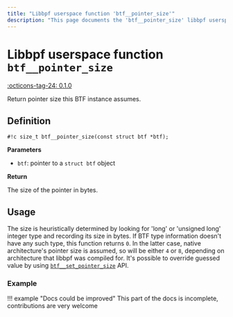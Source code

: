 ```yaml
---
title: "Libbpf userspace function 'btf__pointer_size'"
description: "This page documents the 'btf__pointer_size' libbpf userspace function, including its definition, usage, and examples."
---
```

# Libbpf userspace function `btf__pointer_size`

<!-- [LIBBPF_TAG] -->
[:octicons-tag-24: 0.1.0](https://github.com/libbpf/libbpf/releases/tag/v0.1.0)
<!-- [/LIBBPF_TAG] -->

Return pointer size this BTF instance assumes.

## Definition

`#!c size_t btf__pointer_size(const struct btf *btf);`

**Parameters**

- `btf`: pointer to a `struct btf` object

**Return**

The size of the pointer in bytes.

## Usage

The size is heuristically determined by looking for 'long' or 'unsigned long' integer type and recording its size in bytes. If BTF type information doesn't have any such type, this function returns `0`. In the latter case, native architecture's pointer size is assumed, so will be either `4` or `8`, depending on architecture that libbpf was compiled for. It's possible to override guessed value by using [`btf__set_pointer_size`](btf__set_pointer_size.md) API.

### Example

!!! example "Docs could be improved"
    This part of the docs is incomplete, contributions are very welcome

